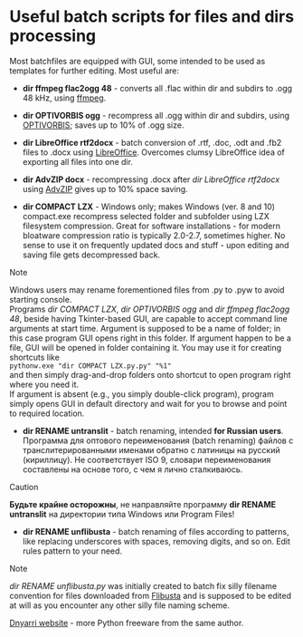 # Useful batch scripts for files and dirs processing

Most batchfiles are equipped with GUI, some intended to be used as templates for further editing.
Most useful are:  

- **dir ffmpeg flac2ogg 48** - converts all .flac within dir and subdirs to .ogg 48 kHz, using [ffmpeg](https://github.com/BtbN/FFmpeg-Builds/).  

- **dir OPTIVORBIS ogg** - recompress all .ogg within dir and subdirs, using [OPTIVORBIS](https://github.com/OptiVorbis/OptiVorbis/); saves up to 10% of .ogg size.  

- **dir LibreOffice rtf2docx** - batch conversion of .rtf, .doc, .odt and .fb2 files to .docx using [LibreOffice](https://www.libreoffice.org/). Overcomes clumsy LibreOffice idea of exporting all files into one dir.  

- **dir AdvZIP docx** - recompressing .docx after *dir LibreOffice rtf2docx* using [AdvZIP](https://github.com/amadvance/advancecomp) gives up to 10% space saving.  

- **dir COMPACT LZX** - Windows only; makes Windows (ver. 8 and 10) compact.exe recompress selected folder and subfolder using LZX filesystem compression. Great for software installations - for modern bloatware compression ratio is typically 2.0-2.7, sometimes higher. No sense to use it on frequently updated docs and stuff - upon editing and saving file gets decompressed back.  

> [!NOTE]
> Windows users may rename forementioned files from .py to .pyw to avoid starting console.  
> Programs *dir COMPACT LZX*, *dir OPTIVORBIS ogg* and *dir ffmpeg flac2ogg 48*, beside having Tkinter-based GUI, are capable to accept command line arguments at start time. Argument is supposed to be a name of folder; in this case program GUI opens right in this folder. If argument happen to be a file, GUI will be opened in folder containing it. You may use it for creating shortcuts like  
> ``pythonw.exe "dir COMPACT LZX.py.py" "%1"``  
> and then simply drag-and-drop folders onto shortcut to open program right where you need it.  
> If argument is absent (e.g., you simply double-click program), program simply opens GUI in default directory and wait for you to browse and point to required location.  

- **dir RENAME untranslit** - batch renaming, intended **for Russian users**. Программа для оптового переименования (batch renaming) файлов с транслитерированными именами обратно с латиницы на русский (кириллицу). Не соответствует ISO 9, словари переименования составлены на основе того, с чем я лично сталкиваюсь.

> [!CAUTION]
> **Будьте крайне осторожны**, не направляйте программу **dir RENAME untranslit** на директории типа Windows или Program Files!

- **dir RENAME unflibusta** - batch renaming of files according to patterns, like replacing underscores with spaces, removing digits, and so on. Edit rules pattern to your need.

> [!NOTE]
> *dir RENAME unflibusta.py* was initially created to batch fix silly filename convention for files downloaded from [Flibusta](https://flibusta.is/) and is supposed to be edited at will as you encounter any other silly file naming scheme.

[Dnyarri website](https://dnyarri.github.io) - more Python freeware from the same author.
